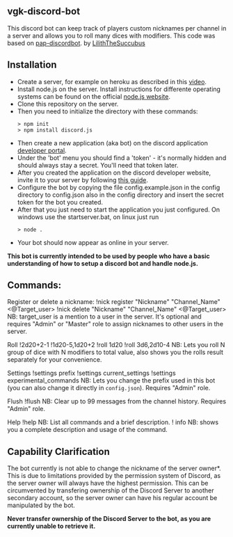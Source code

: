 ## vgk-discord-bot
This discord bot can keep track of players custom nicknames per channel in a server and allows you to roll many dices with modifiers. This code was based on [pap-discordbot](https://github.com/LilithTheSuccubus/pap-discordbot). by [LilithTheSuccubus](https://github.com/LilithTheSuccubus)


## Installation
- Create a server, for example on heroku as described in this [video](https://www.youtube.com/watch?v=D5F0zOdiHU8).
- Install node.js on the server. Install instructions for differente operating systems can be found on the official [node.js website](https://nodejs.org/en/download/).
- Clone this repository on the server.
- Then you need to initialize the directory with these commands:
    ```
    > npm init
    > npm install discord.js
    ```
- Then create a new application (aka bot) on the discord application [developer portal](https://discordapp.com/developers/applications).
- Under the 'bot' menu you should find a 'token' - it's normally hidden and should always stay a secret. You'll need that token later.
- After you created the application on the discord developer website, invite it to your server by following [this guide](https://discordjs.guide/preparations/adding-your-bot-to-servers.html#bot-invite-links).
- Configure the bot by copying the file config.example.json in the config directory to config.json also in the config directory and insert the secret token for the bot you created.
- After that you just need to start the application you just configured. On windows use the startserver.bat, on linux just run
    ```
    > node .
    ```
- Your bot should now appear as online in your server.

<b> This bot is currently intended to be used by people who have a basic understanding of how to setup a discord bot and handle node.js. </b>
    
## Commands:
Register or delete a nickname:
    !nick register "Nickname" "Channel_Name" <@Target_user>
    !nick delete "Nickname" "Channel_Name" <@Target_user>
    NB: target_user is a mention to a user in the server. It's optional and requires "Admin" or "Master" role to assign nicknames to other users in the server.

Roll
    !2d20+2-1
    !1d20-5,1d20+2
    !roll 1d20
    !roll 3d6,2d10-4
    NB: Lets you roll N group of dice with N modifiers to total value, also shows you the rolls result separately for your convenience.

Settings
    !settings prefix <character>
    !settings current_settings
    !settings experimental_commands
    NB: Lets you change the prefix used in this bot (you can also change it directly in `config.json`). Requires "Admin" role.

Flush
    !flush
    NB: Clear up to 99 messages from the channel history. Requires "Admin" role.

Help
    !help
    NB: List all commands and a brief description.
    !<command> info
    NB: shows you a complete description and usage of the command.

## Capability Clarification
The bot currently is not able to change the nickname of the server owner*.
This is due to limitations provided by the permission system of Discord, as the server owner will always have the highest permission.
This can be circumvented by transfering ownership of the Discord Server to another secondary account, so the server owner can have his regular account be manipulated by the bot.

<b>Never transfer ownership of the Discord Server to the bot, as you are currently unable to retrieve it.</b>
